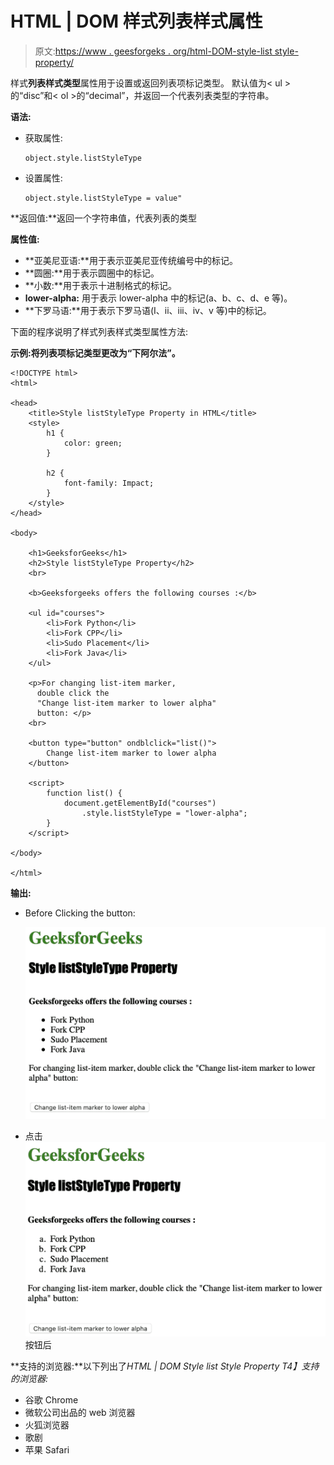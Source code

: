 # HTML | DOM 样式列表样式属性

> 原文:[https://www . geesforgeks . org/html-DOM-style-list style-property/](https://www.geeksforgeeks.org/html-dom-style-liststyletype-property/)

样式**列表样式类型**属性用于设置或返回列表项标记类型。
默认值为< ul >的“disc”和< ol >的“decimal”，并返回一个代表列表类型的字符串。

**语法:**

*   获取属性:

    ```
    object.style.listStyleType
    ```

*   设置属性:

    ```
    object.style.listStyleType = value"
    ```

**返回值:**返回一个字符串值，代表列表的类型

**属性值:**

*   **亚美尼亚语:**用于表示亚美尼亚传统编号中的标记。
*   **圆圈:**用于表示圆圈中的标记。
*   **小数:**用于表示十进制格式的标记。
*   **lower-alpha:** 用于表示 lower-alpha 中的标记(a、b、c、d、e 等)。
*   **下罗马语:**用于表示下罗马语(I、ii、iii、iv、v 等)中的标记。

下面的程序说明了样式列表样式类型属性方法:

**示例:将列表项标记类型更改为“下阿尔法”。**

```
<!DOCTYPE html>
<html>

<head>
    <title>Style listStyleType Property in HTML</title>
    <style>
        h1 {
            color: green;
        }

        h2 {
            font-family: Impact;
        }
    </style>
</head>

<body>

    <h1>GeeksforGeeks</h1>
    <h2>Style listStyleType Property</h2>
    <br>

    <b>Geeksforgeeks offers the following courses :</b>

    <ul id="courses">
        <li>Fork Python</li>
        <li>Fork CPP</li>
        <li>Sudo Placement</li>
        <li>Fork Java</li>
    </ul>

    <p>For changing list-item marker, 
      double click the 
      "Change list-item marker to lower alpha" 
      button: </p>
    <br>

    <button type="button" ondblclick="list()">
        Change list-item marker to lower alpha
    </button>

    <script>
        function list() {
            document.getElementById("courses")
                .style.listStyleType = "lower-alpha";
        }
    </script>

</body>

</html>    
```

**输出:**

*   Before Clicking the button:

    ![](img/eb68953d01a150b55c9030c77834ef72.png)

*   点击
    ![](img/4428e55e7e2b7aac2b6befcfda16bab2.png)按钮后

**支持的浏览器:**以下列出了*HTML | DOM Style list Style Property
T4】支持的浏览器:*

*   谷歌 Chrome
*   微软公司出品的 web 浏览器
*   火狐浏览器
*   歌剧
*   苹果 Safari